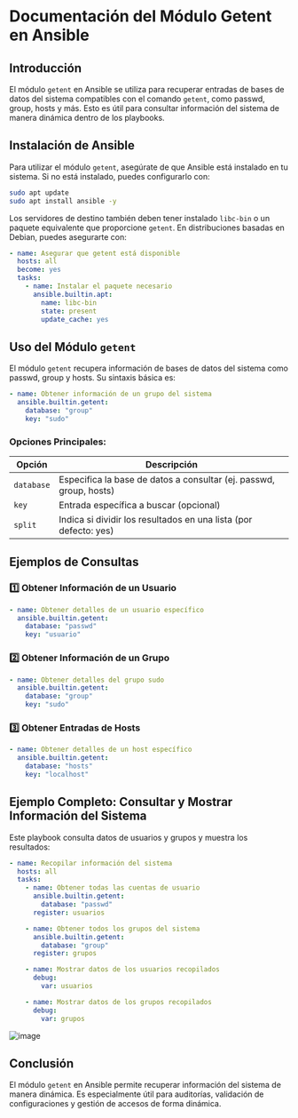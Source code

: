 # Documentación del Módulo Getent en Ansible

## Introducción
El módulo `getent` en Ansible se utiliza para recuperar entradas de bases de datos del sistema compatibles con el comando `getent`, como passwd, group, hosts y más. Esto es útil para consultar información del sistema de manera dinámica dentro de los playbooks.

## Instalación de Ansible
Para utilizar el módulo `getent`, asegúrate de que Ansible está instalado en tu sistema. Si no está instalado, puedes configurarlo con:

```bash
sudo apt update
sudo apt install ansible -y
```

Los servidores de destino también deben tener instalado `libc-bin` o un paquete equivalente que proporcione `getent`. En distribuciones basadas en Debian, puedes asegurarte con:

```yaml
- name: Asegurar que getent está disponible
  hosts: all
  become: yes
  tasks:
    - name: Instalar el paquete necesario
      ansible.builtin.apt:
        name: libc-bin
        state: present
        update_cache: yes
```

## Uso del Módulo `getent`
El módulo `getent` recupera información de bases de datos del sistema como passwd, group y hosts. Su sintaxis básica es:

```yaml
- name: Obtener información de un grupo del sistema
  ansible.builtin.getent:
    database: "group"
    key: "sudo"
```

### Opciones Principales:
| Opción | Descripción |
|---------|-------------|
| `database` | Especifica la base de datos a consultar (ej. passwd, group, hosts) |
| `key` | Entrada específica a buscar (opcional) |
| `split` | Indica si dividir los resultados en una lista (por defecto: yes) |

## Ejemplos de Consultas
### 1️⃣ Obtener Información de un Usuario
```yaml
- name: Obtener detalles de un usuario específico
  ansible.builtin.getent:
    database: "passwd"
    key: "usuario"
```

### 2️⃣ Obtener Información de un Grupo
```yaml
- name: Obtener detalles del grupo sudo
  ansible.builtin.getent:
    database: "group"
    key: "sudo"
```

### 3️⃣ Obtener Entradas de Hosts
```yaml
- name: Obtener detalles de un host específico
  ansible.builtin.getent:
    database: "hosts"
    key: "localhost"
```

## Ejemplo Completo: Consultar y Mostrar Información del Sistema
Este playbook consulta datos de usuarios y grupos y muestra los resultados:

```yaml
- name: Recopilar información del sistema
  hosts: all
  tasks:
    - name: Obtener todas las cuentas de usuario
      ansible.builtin.getent:
        database: "passwd"
      register: usuarios

    - name: Obtener todos los grupos del sistema
      ansible.builtin.getent:
        database: "group"
      register: grupos

    - name: Mostrar datos de los usuarios recopilados
      debug:
        var: usuarios

    - name: Mostrar datos de los grupos recopilados
      debug:
        var: grupos
```
![image](https://github.com/user-attachments/assets/f7678f94-9d03-4345-997c-f716a7b48474)


## Conclusión
El módulo `getent` en Ansible permite recuperar información del sistema de manera dinámica. Es especialmente útil para auditorías, validación de configuraciones y gestión de accesos de forma dinámica.



